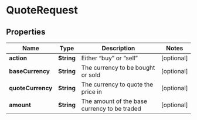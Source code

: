 
# QuoteRequest

## Properties
Name | Type | Description | Notes
------------ | ------------- | ------------- | -------------
**action** | **String** | Either “buy” or “sell” |  [optional]
**baseCurrency** | **String** | The currency to be bought or sold |  [optional]
**quoteCurrency** | **String** | The currency to quote the price in |  [optional]
**amount** | **String** | The amount of the base currency to be traded |  [optional]



